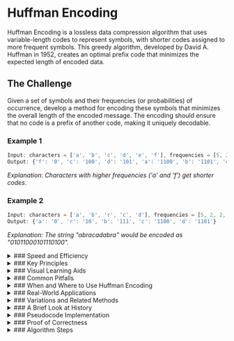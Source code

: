 # Huffman Encoding

Huffman Encoding is a lossless data compression algorithm that uses variable-length codes to represent symbols, with shorter codes assigned to more frequent symbols. This greedy algorithm, developed by David A. Huffman in 1952, creates an optimal prefix code that minimizes the expected length of encoded data.

## The Challenge

Given a set of symbols and their frequencies (or probabilities) of occurrence, develop a method for encoding these symbols that minimizes the overall length of the encoded message. The encoding should ensure that no code is a prefix of another code, making it uniquely decodable.

### Example 1

```js
Input: characters = ['a', 'b', 'c', 'd', 'e', 'f'], frequencies = [5, 2, 1, 1, 2, 4]
Output: {'f': '0', 'c': '100', 'd': '101', 'a': '1100', 'b': '1101', 'e': '111'}
```

_Explanation: Characters with higher frequencies ('a' and 'f') get shorter codes._

### Example 2

```js
Input: characters = ['a', 'b', 'r', 'c', 'd'], frequencies = [5, 2, 2, 1, 1]
Output: {'a': '0', 'r': '10', 'b': '111', 'c': '1100', 'd': '1101'}
```

_Explanation: The string "abracadabra" would be encoded as "01011000101110100"._

<details>
<summary>
### Speed and Efficiency
</summary>

Huffman Encoding balances compression efficiency with computational cost:

- **Time Complexity**:
  - **Building the Huffman Tree:** O(n log n) where n is the number of unique symbols, due to the sorting and heap operations[^4].
  - **Encoding:** O(n) for a message of length n once the tree is built.
  - **Decoding:** O(n) for a message of length n.
- **Space Complexity:** O(n) for storing the Huffman tree and code table.
</details>
<details>
<summary>
### Key Principles
</summary>

Huffman Encoding relies on several fundamental concepts:

- **Variable-Length Coding:** Assigns different bit lengths to different symbols based on their frequency.

- **Prefix Property:** No code is a prefix of another code, ensuring unique decodability.

- **Greedy Approach:** At each step, combines the two nodes with the lowest frequencies.

- **Binary Tree Representation:** Uses a binary tree where leaf nodes represent symbols and their paths from the root represent their codes.

- **Frequency-Based Optimization:** Assigns shorter codes to more frequent symbols, reducing overall message length.
</details>
<details>
<summary>
### Visual Learning Aids
</summary>

For those who benefit from visual explanations, consider checking out these resources for interactive and animated guides:

- [Huffman Encoding - YouTube](https://www.youtube.com/watch?v=0IEaW4fMexU) - Comprehensive explanation with step-by-step visualization
- [Huffman Coding Algorithm - GeeksforGeeks](https://www.youtube.com/watch?v=0kNXhFIEd_w) - Visual explanation with examples
- [Lossless Compression: Huffman Coding Algorithm - 101 Computing](https://www.101computing.net/lossless-compression-huffman-coding-algorithm/) - Interactive tutorial with examples
- [Huffman Coding Visualization - Programiz](https://www.programiz.com/dsa/huffman-coding) - Step-by-step visual guide

</details>
<details>
<summary>
### Common Pitfalls
</summary>

When implementing or using Huffman Encoding, be mindful of these common challenges:

- **Overhead for Small Data:** For very small amounts of data, the overhead of storing the Huffman tree might outweigh the compression benefits.

- **Handling Singleton Alphabets:** Special handling is needed when there's only one unique symbol.

- **Dynamic Data:** Standard Huffman coding isn't optimal for data whose symbol frequencies change over time.

- **Frequency Calculation:** Inaccurate frequency estimates can lead to suboptimal compression.

- **Tree Representation:** Inefficient tree representation can consume excessive memory.
</details>
<details>
<summary>
### When and Where to Use Huffman Encoding
</summary>

Huffman Encoding is ideal in scenarios such as:

- Text compression where character frequencies vary significantly.

- Image compression formats like JPEG (as part of the compression pipeline).

- File compression utilities like ZIP and GZIP.

- Situations where lossless compression is required.

- Data with highly skewed frequency distributions.

However, it may not be the best choice for:

- Data with uniform frequency distribution (all symbols equally likely).

- Very small datasets where the overhead of storing the tree is significant.

- Applications requiring fixed-length codes for random access.

- Streaming data where the frequency distribution isn't known in advance.
</details>
<details>
<summary>
### Real-World Applications
</summary>

Huffman Encoding is widely used in practical applications:

- **File Compression:** Used in compression utilities like ZIP and GZIP.

- **Image Compression:** Part of the JPEG and PNG compression algorithms.

- **Text Compression:** Used in various text compression tools.

- **Data Transmission:** Reduces bandwidth requirements for network communications.

- **Morse Code:** While not exactly Huffman coding, Morse code follows similar principles by assigning shorter codes to more frequent letters.

- **MP3 Compression:** Used as part of the MPEG audio compression standard.
</details>
<details>
<summary>
### Variations and Related Methods
</summary>

Several specialized algorithms extend or modify Huffman Encoding:

- **Adaptive Huffman Coding:** Updates the Huffman tree dynamically as data is processed.

- **Canonical Huffman Coding:** Generates codes in a specific order to simplify decoding.

- **Arithmetic Coding:** Achieves better compression by encoding entire messages as a single number.

- **Shannon-Fano Coding:** A precursor to Huffman coding that also creates variable-length codes.

- **Huffman Coding with Unequal Letter Costs:** Extends the algorithm for situations where different bits have different costs.
</details>
<details>
<summary>
### A Brief Look at History
</summary>

Huffman coding was developed by David A. Huffman in 1952 while he was a Ph.D. student at MIT. Interestingly, it came about as a result of a term paper assignment in an information theory class taught by Robert M. Fano[^1]. Fano himself had been working with Claude Shannon on a similar code (Shannon-Fano coding), but Huffman's bottom-up approach proved to be more efficient. Huffman's algorithm has since become a fundamental technique in data compression and information theory, influencing numerous compression methods developed in subsequent decades.
</details>
<details>
<summary>
### Pseudocode Implementation
</summary>

```
function buildHuffmanTree(symbols, frequencies):
    // Create a leaf node for each symbol and add it to the priority queue
    priorityQueue = new MinHeap()
    for i from 0 to length(symbols) - 1:
        priorityQueue.add(new Node(symbols[i], frequencies[i]))
    
    // While there is more than one node in the queue
    while priorityQueue.size() > 1:
        // Remove the two nodes of highest priority (lowest frequency)
        left = priorityQueue.extractMin()
        right = priorityQueue.extractMin()
        
        // Create a new internal node with these two nodes as children
        // and with frequency equal to the sum of the two nodes' frequencies
        internalNode = new Node(NULL, left.frequency + right.frequency)
        internalNode.left = left
        internalNode.right = right
        
        // Add this node to the priority queue
        priorityQueue.add(internalNode)
    
    // The remaining node is the root node and the tree is complete
    return priorityQueue.extractMin()

function generateCodes(root, currentCode, huffmanCodes):
    // Base case: leaf node
    if root is a leaf node:
        huffmanCodes[root.symbol] = currentCode
        return
    
    // Recursive case: internal node
    // Traverse left with '0' appended to code
    generateCodes(root.left, currentCode + "0", huffmanCodes)
    
    // Traverse right with '1' appended to code
    generateCodes(root.right, currentCode + "1", huffmanCodes)
    
    return huffmanCodes

function huffmanEncoding(symbols, frequencies):
    root = buildHuffmanTree(symbols, frequencies)
    huffmanCodes = {}
    generateCodes(root, "", huffmanCodes)
    return huffmanCodes
```
</details>
<details>
<summary>
### Proof of Correctness
</summary>

The correctness of Huffman coding can be proven through the following logical steps:

1. **Optimality:** Huffman coding produces an optimal prefix code, meaning no other prefix code produces a smaller expected codeword length.

2. **Prefix Property:** The algorithm constructs a binary tree where symbols are only at leaf nodes. This ensures that no code is a prefix of another, as each symbol's code corresponds to a unique path from root to leaf.

3. **Greedy Choice Property:** At each step, combining the two nodes with lowest frequencies is optimal because:
   - The two least frequent symbols will have the longest codewords
   - These two symbols will have codewords of the same length, differing only in the last bit
   - Any other pairing would result in a higher expected codeword length

4. **Induction Step:** If we have an optimal tree for n-1 symbols, adding the nth symbol by combining the two least frequent nodes maintains optimality.

5. **Termination:** The algorithm always terminates after n-1 combinations for n symbols, resulting in a complete binary tree.

6. **Unique Decodability:** Since no code is a prefix of another (prefix property), any encoded message can be uniquely decoded by traversing the Huffman tree from the root.

This proof demonstrates that Huffman coding will always:
- Produce an optimal prefix code for the given frequency distribution
- Generate uniquely decodable codes
- Minimize the expected length of encoded messages
</details>
<details>
<summary>
### Algorithm Steps
</summary>

1. **Calculate Frequencies:** Determine the frequency of each symbol in the input data.

2. **Build Min Heap:** Create a min heap (priority queue) where each node contains a symbol and its frequency.

3. **Build Huffman Tree:**
   - Extract the two nodes with the lowest frequencies from the min heap.
   - Create a new internal node with these two nodes as children and with frequency equal to the sum of the two nodes' frequencies.
   - Add this new node back to the min heap.
   - Repeat until only one node remains in the heap (the root of the Huffman tree).

4. **Generate Codes:**
   - Traverse the Huffman tree from the root to each leaf.
   - Assign '0' when moving to the left child and '1' when moving to the right child.
   - The code for each symbol is the sequence of 0s and 1s on the path from root to the leaf containing that symbol.

5. **Encode Data:**
   - Replace each symbol in the original data with its corresponding Huffman code.

6. **Decode Data (when needed):**
   - Start at the root of the Huffman tree.
   - For each bit in the encoded data, move left for '0' and right for '1'.
   - When a leaf node is reached, output its symbol and return to the root.
</details>
